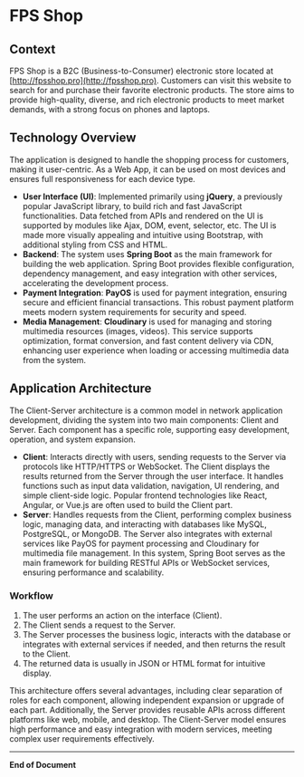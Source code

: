 # FPS Shop

## Context
FPS Shop is a B2C (Business-to-Consumer) electronic store located at [http://fpsshop.pro](http://fpsshop.pro). Customers can visit this website to search for and purchase their favorite electronic products. The store aims to provide high-quality, diverse, and rich electronic products to meet market demands, with a strong focus on phones and laptops.

## Technology Overview
The application is designed to handle the shopping process for customers, making it user-centric. As a Web App, it can be used on most devices and ensures full responsiveness for each device type.

- **User Interface (UI)**: Implemented primarily using **jQuery**, a previously popular JavaScript library, to build rich and fast JavaScript functionalities. Data fetched from APIs and rendered on the UI is supported by modules like Ajax, DOM, event, selector, etc. The UI is made more visually appealing and intuitive using Bootstrap, with additional styling from CSS and HTML.
- **Backend**: The system uses **Spring Boot** as the main framework for building the web application. Spring Boot provides flexible configuration, dependency management, and easy integration with other services, accelerating the development process.
- **Payment Integration**: **PayOS** is used for payment integration, ensuring secure and efficient financial transactions. This robust payment platform meets modern system requirements for security and speed.
- **Media Management**: **Cloudinary** is used for managing and storing multimedia resources (images, videos). This service supports optimization, format conversion, and fast content delivery via CDN, enhancing user experience when loading or accessing multimedia data from the system.

## Application Architecture
The Client-Server architecture is a common model in network application development, dividing the system into two main components: Client and Server. Each component has a specific role, supporting easy development, operation, and system expansion.

- **Client**: Interacts directly with users, sending requests to the Server via protocols like HTTP/HTTPS or WebSocket. The Client displays the results returned from the Server through the user interface. It handles functions such as input data validation, navigation, UI rendering, and simple client-side logic. Popular frontend technologies like React, Angular, or Vue.js are often used to build the Client part.
- **Server**: Handles requests from the Client, performing complex business logic, managing data, and interacting with databases like MySQL, PostgreSQL, or MongoDB. The Server also integrates with external services like PayOS for payment processing and Cloudinary for multimedia file management. In this system, Spring Boot serves as the main framework for building RESTful APIs or WebSocket services, ensuring performance and scalability.

### Workflow
1. The user performs an action on the interface (Client).
2. The Client sends a request to the Server.
3. The Server processes the business logic, interacts with the database or integrates with external services if needed, and then returns the result to the Client.
4. The returned data is usually in JSON or HTML format for intuitive display.

This architecture offers several advantages, including clear separation of roles for each component, allowing independent expansion or upgrade of each part. Additionally, the Server provides reusable APIs across different platforms like web, mobile, and desktop. The Client-Server model ensures high performance and easy integration with modern services, meeting complex user requirements effectively.

---

**End of Document**
